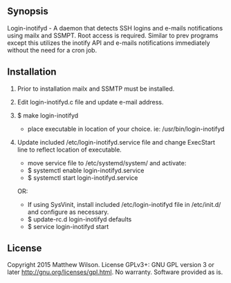 ## Synopsis

Login-inotifyd - A daemon that detects SSH logins and e-mails notifications using mailx and SSMPT. Root access is required. Similar to prev programs except this utilizes the inotify API and e-mails notifications immediately without the need for a cron job. 

## Installation

1. Prior to installation mailx and SSMTP must be installed. 

2. Edit login-inotifyd.c file and update e-mail address.

3. $ make login-inotifyd
	- place executable in location of your choice. ie: /usr/bin/login-inotifyd

4. Update included /etc/login-inotifyd.service file and change ExecStart line to reflect location of executable.
	- move service file to /etc/systemd/system/ and activate:
	- $ systemctl enable login-inotifyd.service
	- $ systemctl start login-inotifyd.service

	OR:

	- If using SysVinit, install included /etc/login-inotifyd file in /etc/init.d/ and configure as necessary. 
	- $ update-rc.d login-inotifyd defaults
	- $ service login-inotifyd start

## License
Copyright 2015 Matthew Wilson. 
License GPLv3+: GNU GPL version 3 or later <http://gnu.org/licenses/gpl.html>.
No warranty. Software provided as is.
